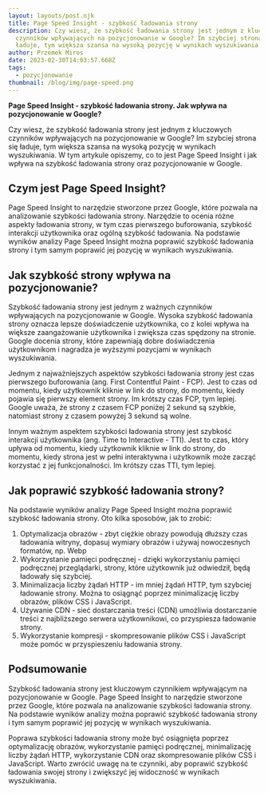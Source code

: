 ```yaml
---
layout: layouts/post.njk
title: Page Speed Insight - szybkość ładowania strony
description: Czy wiesz, że szybkość ładowania strony jest jednym z kluczowych
  czynników wpływających na pozycjonowanie w Google? Im szybciej strona się
  ładuje, tym większa szansa na wysoką pozycję w wynikach wyszukiwania.
author: Przemek Miros
date: 2023-02-30T14:03:57.668Z
tags:
  - pozycjonowanie
thumbnail: /blog/img/page-speed.png
---
```

**Page Speed Insight - szybkość ładowania strony. Jak wpływa na pozycjonowanie w Google?**

Czy wiesz, że szybkość ładowania strony jest jednym z kluczowych czynników wpływających na pozycjonowanie w Google? Im szybciej strona się ładuje, tym większa szansa na wysoką pozycję w wynikach wyszukiwania. W tym artykule opiszemy, co to jest Page Speed Insight i jak wpływa na szybkość ładowania strony oraz pozycjonowanie w Google.

## Czym jest Page Speed Insight?

Page Speed Insight to narzędzie stworzone przez Google, które pozwala na analizowanie szybkości ładowania strony. Narzędzie to ocenia różne aspekty ładowania strony, w tym czas pierwszego buforowania, szybkość interakcji użytkownika oraz ogólną szybkość ładowania. Na podstawie wyników analizy Page Speed Insight można poprawić szybkość ładowania strony i tym samym poprawić jej pozycję w wynikach wyszukiwania.

## Jak szybkość strony wpływa na pozycjonowanie?

Szybkość ładowania strony jest jednym z ważnych czynników wpływających na pozycjonowanie w Google. Wysoka szybkość ładowania strony oznacza lepsze doświadczenie użytkownika, co z kolei wpływa na większe zaangażowanie użytkownika i zwiększa czas spędzony na stronie. Google docenia strony, które zapewniają dobre doświadczenia użytkownikom i nagradza je wyższymi pozycjami w wynikach wyszukiwania.

Jednym z najważniejszych aspektów szybkości ładowania strony jest czas pierwszego buforowania (ang. First Contentful Paint - FCP). Jest to czas od momentu, kiedy użytkownik kliknie w link do strony, do momentu, kiedy pojawia się pierwszy element strony. Im krótszy czas FCP, tym lepiej. Google uważa, że strony z czasem FCP poniżej 2 sekund są szybkie, natomiast strony z czasem powyżej 3 sekund są wolne.

Innym ważnym aspektem szybkości ładowania strony jest szybkość interakcji użytkownika (ang. Time to Interactive - TTI). Jest to czas, który upływa od momentu, kiedy użytkownik kliknie w link do strony, do momentu, kiedy strona jest w pełni interaktywna i użytkownik może zacząć korzystać z jej funkcjonalności. Im krótszy czas TTI, tym lepiej.

## Jak poprawić szybkość ładowania strony?

Na podstawie wyników analizy Page Speed Insight można poprawić szybkość ładowania strony. Oto kilka sposobów, jak to zrobić:

1. Optymalizacja obrazów - zbyt ciężkie obrazy powodują dłuższy czas ładowania witryny, dopasuj wymiary obrazów i używaj nowoczesnych formatów, np. Webp
2. Wykorzystanie pamięci podręcznej - dzięki wykorzystaniu pamięci podręcznej przeglądarki, strony, które użytkownik już odwiedził, będą ładowały się szybciej.
3. Minimalizacja liczby żądań HTTP - im mniej żądań HTTP, tym szybciej ładowanie strony. Można to osiągnąć poprzez minimalizację liczby obrazów, plików CSS i JavaScript.
4. Używanie CDN - sieć dostarczania treści (CDN) umożliwia dostarczanie treści z najbliższego serwera użytkownikowi, co przyspiesza ładowanie strony.
5. Wykorzystanie kompresji - skompresowanie plików CSS i JavaScript może pomóc w przyspieszeniu ładowania strony.

## Podsumowanie

Szybkość ładowania strony jest kluczowym czynnikiem wpływającym na pozycjonowanie w Google. Page Speed Insight to narzędzie stworzone przez Google, które pozwala na analizowanie szybkości ładowania strony. Na podstawie wyników analizy można poprawić szybkość ładowania strony i tym samym poprawić jej pozycję w wynikach wyszukiwania. 

Poprawa szybkości ładowania strony może być osiągnięta poprzez optymalizację obrazów, wykorzystanie pamięci podręcznej, minimalizację liczby żądań HTTP, wykorzystanie CDN oraz skompresowanie plików CSS i JavaScript. Warto zwrócić uwagę na te czynniki, aby poprawić szybkość ładowania swojej strony i zwiększyć jej widoczność w wynikach wyszukiwania.